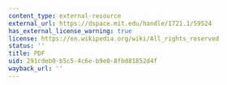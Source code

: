 ```yaml
---
content_type: external-resource
external_url: https://dspace.mit.edu/handle/1721.1/59524
has_external_license_warning: true
license: https://en.wikipedia.org/wiki/All_rights_reserved
status: ''
title: PDF
uid: 291cdeb0-b5c5-4c6e-b9e0-8fbd81852d4f
wayback_url: ''
---
```

